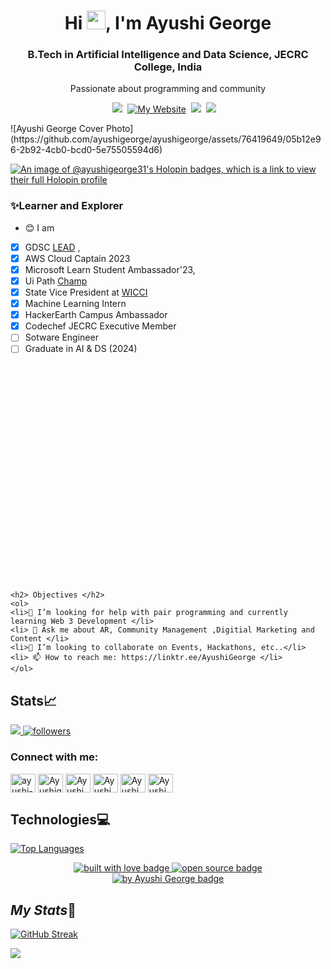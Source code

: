 <h1 align="center">Hi <img src="https://raw.githubusercontent.com/MartinHeinz/MartinHeinz/master/wave.gif" width="30px"  height="30px">, I'm Ayushi George</h1>
<h3 align="center">B.Tech in Artificial Intelligence and Data Science, JECRC College, India</h3>

<p align='center'>
  Passionate about programming and community</b> 
</p>
<p align='center'>
  <a href="https://www.linkedin.com/in/ayushi-george/"><img src="https://img.shields.io/badge/linkedin-%230077B5.svg?&style=for-the-badge&logo=linkedin&logoColor=white" /></a>&nbsp;
   <a href="https://ayushigeorge.cardd">
<img alt="My Website" title="My Website" src="https://img.shields.io/badge/Portfolio-ff4828?style=for-the-badge&logo=About.me&logoColor=white"/></a>&nbsp;
   <a href="https://www.instagram.com/theengineergeorge/"><img src="https://img.shields.io/badge/Instagram-E4405F?style=for-the-badge&logo=instagram&logoColor=white"/></a>&nbsp;
   <a href="https://twitter.com/ayushigeorge31"><img src="https://img.shields.io/badge/twitter-%231DA1F2.svg?&style=for-the-badge&logo=twitter&logoColor=white" /></a>&nbsp;&nbsp;&nbsp;
  </p>
  ![Ayushi George Cover Photo](https://github.com/ayushigeorge/ayushigeorge/assets/76419649/05b12e96-2b92-4cb0-bcd0-5e75505594d6)


[![An image of @ayushigeorge31's Holopin badges, which is a link to view their full Holopin profile](https://holopin.me/ayushigeorge31)](https://holopin.io/@ayushigeorge31)



### ✨Learner and Explorer
<!--
**ayushigeorge/ayushigeorge** is a  _special_ ✨ repository because its `README.md` (this file) appears on your GitHub profile.

Here are some ideas to get you started:
-->
- 😊 I am 
* [x] GDSC [LEAD](https://g.dev/ayushigeorge31) , 
* [X] AWS Cloud Captain 2023
* [x] Microsoft Learn Student Ambassador'23, 
* [x] Ui Path [Champ](https://forum.uipath.com/t/meet-the-uipath-student-developer-champions-2022-2023/482621)
* [x] State Vice President at [WICCI](https://wicci.in/ayushi-george)
* [X] Machine Learning Intern
* [X] HackerEarth Campus Ambassador
* [x] Codechef JECRC Executive Member
* [ ] Sotware Engineer
* [ ] Graduate in AI & DS (2024)

<p align="right">
  <img src="https://user-images.githubusercontent.com/76419649/224656419-6904d8d7-a978-4216-9c62-f08f6e4b7c71.jpg" width="350" title="ayushi george"
       style="display: inline-block; margin: 0 auto; max-width: 0px"></p>
  

``` 
<h2> Objectives </h2> 
<ol> 
<li>🤔 I’m looking for help with pair programming and currently learning Web 3 Development </li>
<li> 💬 Ask me about AR, Community Management ,Digitial Marketing and Content </li>
<li>👯 I’m looking to collaborate on Events, Hackathons, etc..</li>
<li> 📫 How to reach me: https://linktr.ee/AyushiGeorge </li>
</ol>
```
## Stats📈

<a align="left" href="https://github.com/YatharthChauhan2362/github-profile-views-counter">
    <img src="https://komarev.com/ghpvc/?username=YatharthChauhan2362&style=for-the-badge">
</a>
<!-- <a href="https://www.linkedin.com/in/ayushi-george/"><img src="https://img.shields.io/badge/Profile%20Visitors-172B4D?style=for-the-badge&logo=Opsgenie&logoColor=white" /></a>&nbsp;&nbsp; -->
  <a href="https://github.com/ayushigeorge">
<img alt="followers" title="Followers me on Github" src="https://img.shields.io/github/followers/ayushigeorge?color=236ad3&labelColor=1155ba&style=for-the-badge&logo=github&label=Followers"/></a>&nbsp;&nbsp;&nbsp;


<h3 align="left">Connect with me:</h3>
<p align="left">
<a href="www.linkedin.com/in/ayushi-george/" target="blank"><img align="center" src="https://raw.githubusercontent.com/rahuldkjain/github-profile-readme-generator/master/src/images/icons/Social/linked-in-alt.svg" alt="ayushi-george/" height="30" width="40" /></a>
<a href="https://fb.com/ayushigeorge.941" target="blank"><img align="center" src="https://raw.githubusercontent.com/rahuldkjain/github-profile-readme-generator/master/src/images/icons/Social/facebook.svg" alt="Ayushigeorge" height="30" width="40" /></a> 
<a href="https://instagram.com/theengineergeorge" target="blank"><img align="center" src="https://raw.githubusercontent.com/rahuldkjain/github-profile-readme-generator/master/src/images/icons/Social/instagram.svg" alt="AyushiGeorge" height="30" width="40" /></a>
<a href="https://www.codechef.com/users/ayushigeorge31" target="blank"><img align="center" src="https://cdn.jsdelivr.net/npm/simple-icons@3.1.0/icons/codechef.svg" alt="AyushiGeorge" height="30" width="40" /></a>
<a href="https://www.hackerrank.com/ayushigeorge31" target="blank"><img align="center" src="https://raw.githubusercontent.com/rahuldkjain/github-profile-readme-generator/master/src/images/icons/Social/hackerrank.svg" alt="AyushiGeorge" height="30" width="40" /></a>
<a href="https://www.leetcode.com/ayushigeorge31/" target="blank"><img align="center" src="https://raw.githubusercontent.com/rahuldkjain/github-profile-readme-generator/master/src/images/icons/Social/leet-code.svg" alt="AyushiGeorge" height="30" width="40" /></a> 
</p>

 ## Technologies💻
 [![Top Languages](https://github-readme-stats.vercel.app/api/top-langs/?username=ayushigeorge&layout=compact&theme=tokyonight)](https://github.com/ayushigeorge/github-readme-stats)


<p align="center">
  <a href="https://github.com/ayushigeorge" target="_blank" rel="noopener noreferrer">
    <img src="https://forthebadge.com/images/badges/built-with-love.svg" alt="built with love badge" />
 </a>
  <a href="https://github.com/ayushigeorge" target="_blank" rel="noopener noreferrer">
    <img src="https://forthebadge.com/images/badges/open-source.svg" alt="open source badge" />
 </a>
 <br />
  <a href="https://github.com/ayushigeorge" target="_blank" rel="noopener noreferrer">
    <img src="https://forthebadge.com/images/badges/built-by-developers.svg" alt=" by Ayushi George badge" />
 </a>
</p>

## *My Stats*🔗
[![GitHub Streak](https://github-readme-streak-stats.herokuapp.com?user=ayushigeorge&theme=monokai)](https://git.io/streak-stats)

<a href="https://github.com/ayushigeorge">
 <img 
   src="https://github-readme-stats.vercel.app/api?username=ayushigeorge&show_icons=true&theme=tokyonight" 
/>
 



